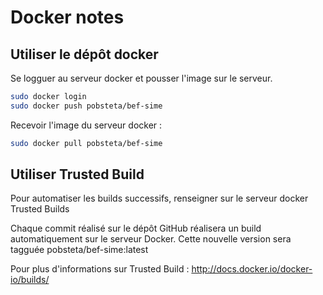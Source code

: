 Docker notes
============

Utiliser le dépôt docker
------------------------

Se logguer au serveur docker et pousser l'image sur le serveur.

```sh
sudo docker login
sudo docker push pobsteta/bef-sime
```

Recevoir l'image du serveur docker :

```sh
sudo docker pull pobsteta/bef-sime
```

Utiliser Trusted Build
----------------------

Pour automatiser les builds successifs, renseigner sur le serveur docker Trusted Builds

Chaque commit réalisé sur le dépôt GitHub réalisera un build automatiquement sur le serveur Docker.
Cette nouvelle version sera tagguée pobsteta/bef-sime:latest

Pour plus d'informations sur Trusted Build : http://docs.docker.io/docker-io/builds/
